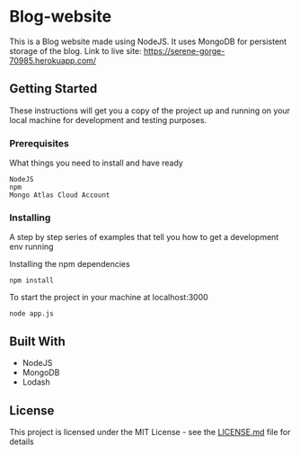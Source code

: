 # Blog-website

This is a Blog website made using NodeJS. It uses MongoDB for persistent storage of the blog. Link to live site: https://serene-gorge-70985.herokuapp.com/

## Getting Started

These instructions will get you a copy of the project up and running on your local machine for development and testing purposes. 

### Prerequisites

What things you need to install and have ready

```
NodeJS
npm
Mongo Atlas Cloud Account
```

### Installing

A step by step series of examples that tell you how to get a development env running

Installing the npm dependencies

```
npm install
```

To start the project in your machine at localhost:3000

```
node app.js
```

## Built With

* NodeJS
* MongoDB
* Lodash


## License

This project is licensed under the MIT License - see the [LICENSE.md](LICENSE.md) file for details




